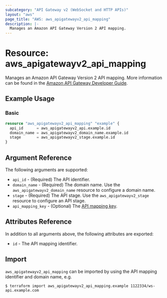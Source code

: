 ```yaml
---
subcategory: "API Gateway v2 (WebSocket and HTTP APIs)"
layout: "aws"
page_title: "AWS: aws_apigatewayv2_api_mapping"
description: |-
  Manages an Amazon API Gateway Version 2 API mapping.
---
```


# Resource: aws_apigatewayv2_api_mapping

Manages an Amazon API Gateway Version 2 API mapping.
More information can be found in the [Amazon API Gateway Developer Guide](https://docs.aws.amazon.com/apigateway/latest/developerguide/how-to-custom-domains.html).

## Example Usage

### Basic

```terraform
resource "aws_apigatewayv2_api_mapping" "example" {
  api_id      = aws_apigatewayv2_api.example.id
  domain_name = aws_apigatewayv2_domain_name.example.id
  stage       = aws_apigatewayv2_stage.example.id
}
```

## Argument Reference

The following arguments are supported:

* `api_id` - (Required) The API identifier.
* `domain_name` - (Required) The domain name. Use the `aws_apigatewayv2_domain_name` resource to configure a domain name.
* `stage` - (Required) The API stage. Use the `aws_apigatewayv2_stage` resource to configure an API stage.
* `api_mapping_key` - (Optional) The [API mapping key](https://docs.aws.amazon.com/apigateway/latest/developerguide/apigateway-websocket-api-mapping-template-reference.html).

## Attributes Reference

In addition to all arguments above, the following attributes are exported:

* `id` - The API mapping identifier.

## Import

`aws_apigatewayv2_api_mapping` can be imported by using the API mapping identifier and domain name, e.g.

```
$ terraform import aws_apigatewayv2_api_mapping.example 1122334/ws-api.example.com
```
